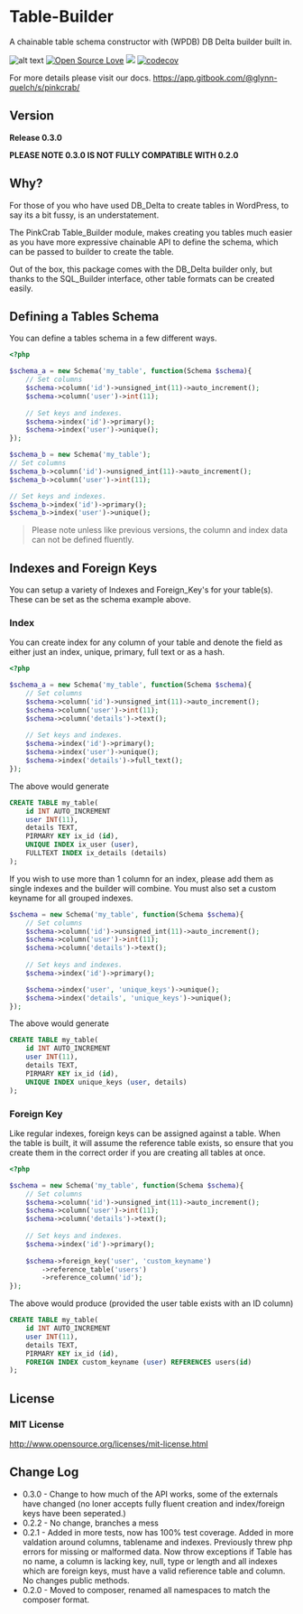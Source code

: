 # Table-Builder
A chainable table schema constructor with (WPDB) DB Delta builder built in.


![alt text](https://img.shields.io/badge/Current_Version-0.3.0-yellow.svg?style=flat " ") 
[![Open Source Love](https://badges.frapsoft.com/os/mit/mit.svg?v=102)](https://github.com/ellerbrock/open-source-badge/)
![](https://github.com/Pink-Crab/Module__Table_Builder/workflows/GitHub_CI/badge.svg " ")
[![codecov](https://codecov.io/gh/Pink-Crab/Module__Table_Builder/branch/master/graph/badge.svg?token=UBWL8S4O8L)](https://codecov.io/gh/Pink-Crab/Module__Table_Builder)


For more details please visit our docs.
https://app.gitbook.com/@glynn-quelch/s/pinkcrab/


## Version ##
**Release 0.3.0**

**PLEASE NOTE 0.3.0 IS NOT FULLY COMPATIBLE WITH 0.2.0**

## Why? ##
For those of you who have used DB_Delta to create tables in WordPress, to say its a bit fussy, is an understatement. 

The PinkCrab Table_Builder module, makes creating you tables much easier as you have more expressive chainable API to define the schema, which can be passed to builder to create the table. 

Out of the box, this package comes with the DB_Delta builder only, but thanks to the SQL_Builder interface, other table formats can be created easily.



## Defining a Tables Schema

You can define a tables schema in a few different ways.

```php
<?php

$schema_a = new Schema('my_table', function(Schema $schema){
    // Set columns
    $schema->column('id')->unsigned_int(11)->auto_increment();
    $schema->column('user')->int(11);
    
    // Set keys and indexes.
    $schema->index('id')->primary();
    $schema->index('user')->unique();
});

$schema_b = new Schema('my_table');
// Set columns
$schema_b->column('id')->unsigned_int(11)->auto_increment();
$schema_b->column('user')->int(11);

// Set keys and indexes.
$schema_b->index('id')->primary();
$schema_b->index('user')->unique();
```
> Please note unless like previous versions, the column and index data can not be defined fluently.

## Indexes and Foreign Keys

You can setup a variety of Indexes and Foreign_Key's for your table(s). These can be set as the schema example above.

### Index

You can create index for any column of your table and denote the field as either just an index, unique, primary, full text or as a hash.

```php
<?php

$schema_a = new Schema('my_table', function(Schema $schema){
    // Set columns
    $schema->column('id')->unsigned_int(11)->auto_increment();
    $schema->column('user')->int(11);
    $schema->column('details')->text();
    
    // Set keys and indexes.
    $schema->index('id')->primary();
    $schema->index('user')->unique();
    $schema->index('details')->full_text();
});
```
The above would generate

```sql
CREATE TABLE my_table(
    id INT AUTO_INCREMENT
    user INT(11),
    details TEXT,
    PIRMARY KEY ix_id (id),
    UNIQUE INDEX ix_user (user),
    FULLTEXT INDEX ix_details (details)
);
```

If you wish to use more than 1 column for an index, please add them as single indexes and the builder will combine. You must also set a custom keyname for all grouped indexes.

```php 
$schema = new Schema('my_table', function(Schema $schema){
    // Set columns
    $schema->column('id')->unsigned_int(11)->auto_increment();
    $schema->column('user')->int(11);
    $schema->column('details')->text();
    
    // Set keys and indexes.
    $schema->index('id')->primary();

    $schema->index('user', 'unique_keys')->unique();
    $schema->index('details', 'unique_keys')->unique();
});
```
The above would generate

```sql
CREATE TABLE my_table(
    id INT AUTO_INCREMENT
    user INT(11),
    details TEXT,
    PIRMARY KEY ix_id (id),
    UNIQUE INDEX unique_keys (user, details)
);
```
### Foreign Key
Like regular indexes, foreign keys can be assigned against a table. When the table is built, it will assume the reference table exists, so ensure that you create them in the correct order if you are creating all tables at once.

```php
<?php

$schema = new Schema('my_table', function(Schema $schema){
    // Set columns
    $schema->column('id')->unsigned_int(11)->auto_increment();
    $schema->column('user')->int(11);
    $schema->column('details')->text();
    
    // Set keys and indexes.
    $schema->index('id')->primary();
    
    $schema->foreign_key('user', 'custom_keyname')
        ->reference_table('users')
        ->reference_column('id');
});
```
The above would produce (provided the user table exists with an ID column)

```sql
CREATE TABLE my_table(
    id INT AUTO_INCREMENT
    user INT(11),
    details TEXT,
    PIRMARY KEY ix_id (id),
    FOREIGN INDEX custom_keyname (user) REFERENCES users(id)
);
```


## License ##

### MIT License ###
http://www.opensource.org/licenses/mit-license.html  

## Change Log ##
* 0.3.0 - Change to how much of the API works, some of the externals have changed (no loner accepts fully fluent creation and index/foreign keys have been seperated.)
* 0.2.2 - No change, branches a mess
* 0.2.1 - Added in more tests, now has 100% test coverage. Added in more valdation around columns, tablename and indexes. Previously threw php errors for missing or malformed data. Now throw exceptions if Table has no name, a column is lacking key, null, type or length and all indexes which are foreign keys, must have a valid refierence table and column. No changes public methods.
* 0.2.0 - Moved to composer, renamed all namespaces to match the composer format.
